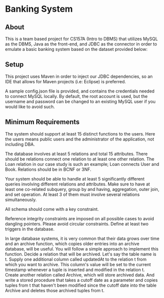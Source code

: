 # Banking System
## About
This is a team based project for CS157A (Intro to DBMS) that utilizes MySQL as the DBMS, Java as the front-end, and JDBC as the connector in order to emulate a basic banking system based on the dataset provided below:

## Setup
This project uses Maven in order to inject our JDBC dependencies, so an IDE that allows for Maven projects (i.e: Eclipse) is preferred.

A sample config.json file is provided, and contains the credentials needed to connect MySQL locally. By default, the root account is used, but the username and password can be changed to an existing MySQL user if you would like to avoid such.


## Minimum Requirements
The system should support at least 15 distinct functions to the users. Here the users means public users and the administrator of the application, not including DBA.

The database involves at least 5 relations and total 15 attributes. There should be relations connect one relation to at least one other relation. The Loan relation in our case study is such an example; Loan connects User and Book.
Relations should be in BCNF or 3NF.

Your system should be able to handle at least 5 significantly different queries involving different relations and attributes. Make sure to have at least one co-related subquery, group by and having, aggregation, outer join, and set operation. At least 3 of them must involve several relations simultaneously.

All schema should come with a key constraint.

Reference integrity constraints are imposed on all possible cases to avoid dangling pointers. Please avoid circular constraints.
Define at least two triggers in the database.

In large database systems, it is very common that their data grows over time and an archive function, which copies older entries into an archive database, will be useful. You will follow a simple approach to implement this function. Decide a relation that will be archived. Let's say the table name is t. Supply one additional column called updatedAt to the relation t from which you want to archive. This column's value will be set to the current timestamp whenever a tuple is inserted and modified in the relation t. Create another relation called Archive, which will store archived data. And write a stored procedure that takes a cutoff date as a parameter and copies tuples from t that haven't been modified since the cutoff date into the table Archive and deletes those archived tuples from t.

